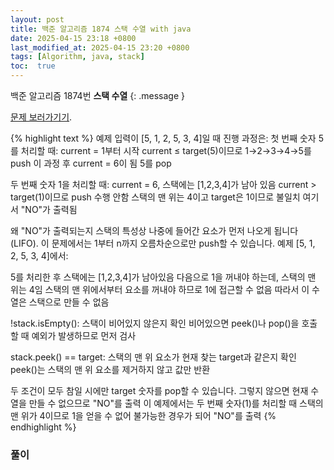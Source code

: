 ```yaml
---
layout: post
title: 백준 알고리즘 1874 스택 수열 with java
date: 2025-04-15 23:18 +0800
last_modified_at: 2025-04-15 23:20 +0800
tags: [Algorithm, java, stack]
toc:  true
---
```

  백준 알고리즘 1874번 **스택 수열** 
{: .message }

[문제 보러가기기](https://www.acmicpc.net/problem/1874).

{% highlight text %}
예제 입력이 [5, 1, 2, 5, 3, 4]일 때 진행 과정은:
첫 번째 숫자 5를 처리할 때:
current = 1부터 시작
current ≤ target(5)이므로 1→2→3→4→5를 push
이 과정 후 current = 6이 됨
5를 pop

두 번째 숫자 1을 처리할 때:
current = 6, 스택에는 [1,2,3,4]가 남아 있음
current > target(1)이므로 push 수행 안함
스택의 맨 위는 4이고 target은 1이므로 불일치
여기서 "NO"가 출력됨

왜 "NO"가 출력되는지
스택의 특성상 나중에 들어간 요소가 먼저 나오게 됩니다(LIFO). 이 문제에서는 1부터 n까지 오름차순으로만 push할 수 있습니다.
예제 [5, 1, 2, 5, 3, 4]에서:

5를 처리한 후 스택에는 [1,2,3,4]가 남아있음
다음으로 1을 꺼내야 하는데, 스택의 맨 위는 4임
스택의 맨 위에서부터 요소를 꺼내야 하므로 1에 접근할 수 없음
따라서 이 수열은 스택으로 만들 수 없음

!stack.isEmpty(): 스택이 비어있지 않은지 확인
비어있으면 peek()나 pop()을 호출할 때 예외가 발생하므로 먼저 검사

stack.peek() == target: 스택의 맨 위 요소가 현재 찾는 target과 같은지 확인
peek()는 스택의 맨 위 요소를 제거하지 않고 값만 반환

두 조건이 모두 참일 시에만 target 숫자를 pop할 수 있습니다. 그렇지 않으면 현재 수열을 만들 수 없으므로 "NO"를 출력
이 예제에서는 두 번째 숫자(1)를 처리할 때 스택의 맨 위가 4이므로 1을 얻을 수 없어 불가능한 경우가 되어 "NO"를 출력
{% endhighlight %}

### 풀이
<!-- {% highlight js %}

import java.io.BufferedReader;
import java.io.IOException;
import java.io.InputStreamReader;
import java.util.Stack; 

public class Stack_Sequence_1874 {
	
	 public static void main(String[] args) throws IOException {
		 
	        // BufferedReader: Scanner보다 빠른 입력을 위한 클래스
	        BufferedReader br = new BufferedReader(new InputStreamReader(System.in));
	        // StringBuilder: 문자열을 효율적으로 연결하기 위한 클래스
	        StringBuilder sb = new StringBuilder();
	        
	        // 첫 줄에서 정수 n 입력받기(수열의 길이)
	        int n = Integer.parseInt(br.readLine());
	        
	        // 스택 생성
	        Stack<Integer> stack = new Stack<>();
	        int current = 1; // 스택에 넣을 다음 숫자(오름차순으로 push)
	        
          // 코드에서는 처음에 isPossible을 true로 초기화하고(즉, "만들 수 있다"고 가정)
          // 불가능한 상황을 발견하면 false로 변경
	        boolean isPossible = true;
	        
	        // n개의 숫자에 대해 반복
	        for (int i = 0; i < n; i++) {
	            // 목표 숫자 입력받기(현재 만들어야 할 수열의 숫자)
	            int target = Integer.parseInt(br.readLine());
	            
	            // 현재 숫자가 목표 숫자보다 작거나 같을 때까지 스택에 push
	            while (current <= target) {
	                stack.push(current++); // 스택에 현재 숫자 넣고 current 1 증가
	                sb.append("+\n");      // push 연산 기록(+)
	            }
	            
	            // 스택의 맨 위 숫자가 목표 숫자와 같은지 확인
	            if (!stack.isEmpty() && stack.peek() == target) {
	                // peek(): 스택의 맨 위 요소를 확인(제거하지 않음)
	                stack.pop(); // 스택에서 숫자 꺼내기
	                sb.append("-\n"); // pop 연산 기록(-)
	            } else {
	                // 불가능한 경우: 스택 맨 위 숫자가 목표 숫자와 다름
	                isPossible = false;
	                break;
	            }
	        }
	        
	        // 결과 출력
	        if (isPossible) {
	            System.out.print(sb); // 가능한 경우 push/pop 연산 순서 출력
	        } else {
	            System.out.println("NO"); // 불가능한 경우 NO 출력
	        }
	    }
}

{% endhighlight %} -->

